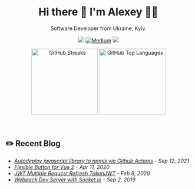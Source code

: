 <h1 align="center">
  Hi there 👋 I'm Alexey 👨‍💻
</h1>

<p align="center">
  Software Developer from Ukraine, Kyiv.
</p>

<p align="center"><a href="https://leetcode.com/alexeykhr/"><img src="https://img.shields.io/badge/-LeetCode-FFA116?style=for-the-badge&logo=LeetCode&logoColor=black"></a> <a href="https://medium.com/@alexeykhr" target="_blank"><img alt="Medium" src="https://img.shields.io/badge/medium-%2312100E.svg?&style=for-the-badge&logo=medium&logoColor=white" /></a> <a href="https://dev.to/alexeykhr"><img src="https://img.shields.io/badge/DEV.TO-%230A0A0A.svg?&style=for-the-badge&logo=dev-dot-to&logoColor=white"></a></p>

<p align="center">
  <img src="https://github-readme-streak-stats.herokuapp.com/?user=Alexeykhr&theme=nord" alt="GitHub Streaks" height="180" />
  <img src="https://gitcard.vercel.app/api/top-langs?username=Alexeykhr&theme=nord&langs_count=8&layout=compact" alt="GitHub Top Languages" height="180" />
</p>

<br>

## ✏️ Recent Blog

- <i><a href="https://dev.to/alexeykhr/autodeploy-javascript-library-to-npmjs-via-github-actions-3bfc" target="_blank">Autodeploy javascript library to npmjs via Github Actions</a> - Sep 12, 2021</i>
- <i><a href="https://medium.com/@alexeykhr/flexible-button-for-vue-2-71968216c107" target="_blank">Flexible Button for Vue 2</a> - Apr 11, 2020</i>
- <i><a href="https://medium.com/@alexeykhr/jwt-multiple-request-refresh-token-693bb24e3a68" target="_blank">JWT Multiple Request Refresh TokenJWT</a> - Feb 9, 2020</i>
- <i><a href="https://medium.com/@alexeykhr/webpack-dev-server-with-socket-io-c6884cd49c28" target="_blank">Webpack Dev Server with Socket.io</a> - Sep 2, 2019</i>
